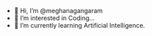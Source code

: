 - 👋 Hi, I’m @meghanagangaram
- 👀 I’m interested in Coding...
- 🌱 I’m currently learning Artificial Intelligence.
<!---
meghanagangaram/meghanagangaram is a ✨ special ✨ repository because its `README.md` (this file) appears on your GitHub profile.
You can click the Preview link to take a look at your changes.
--->
